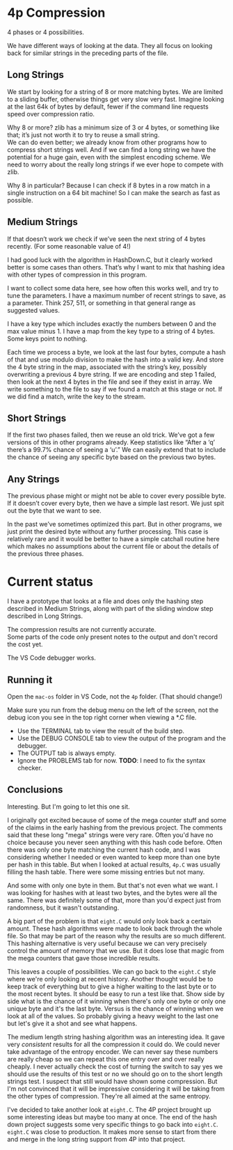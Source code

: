# 4p Compression

4 phases or 4 possibilities.

We have different ways of looking at the data.  They all focus on looking back for similar strings in the preceding parts of the file.

## Long Strings
We start by looking for a string of 8 or more matching bytes.
We are limited to a sliding buffer, otherwise things get very slow very fast.
Imagine looking at the last 64k of bytes by default, fewer if the command line requests speed over compression ratio.

Why 8 or more?  zlib has a minimum size of 3 or 4 bytes, or something like that; it’s just not worth it to try to reuse a small string.  
We can do even better; we already know from other programs how to compress short strings well.
And if we can find a long string we have the potential for a huge gain, even with the simplest encoding scheme.
We need to worry about the really long strings if we ever hope to compete with zlib.

Why 8 in particular?
Because I can check if 8 bytes in a row match in a single instruction on a 64 bit machine!
So I can make the search as fast as possible.

## Medium Strings
If that doesn’t work we check if we’ve seen the next string of 4 bytes recently.
(For some reasonable value of 4!)

I had good luck with the algorithm in HashDown.C, but it clearly worked better is some cases than others.
That’s why I want to mix that hashing idea with other types of compression in this program.

I want to collect some data here, see how often this works well, and try to tune the parameters.
I have a maximum number of recent strings to save, as a parameter.
Think 257, 511, or something in that general range as suggested values.

I have a key type which includes exactly the numbers between 0 and the max value minus 1.
I have a map from the key type to a string of 4 bytes.
Some keys point to nothing.

Each time we process a byte, we look at the last four bytes, compute a hash of that and use modulo division to make the hash into a valid key.
And store the 4 byte string in the map, associated with the string’s key, possibly overwriting a previous 4 byre string.
If we are encoding and step 1 failed, then look at the next 4 bytes in the file and see if they exist in array.
We write something to the file to say if we found a match at this stage or not.
If we did find a match, write the key to the stream.

## Short Strings
If the first two phases failed, then we reuse an old trick.
We’ve got a few versions of this in other programs already.
Keep statistics like “After a ‘q’ there’s a 99.7% chance of seeing a ‘u’.”  We can easily extend that to include the chance of seeing any specific byte based on the previous two bytes.

## Any Strings
The previous phase might or might not be able to cover every possible byte.
If it doesn’t cover every byte, then we have a simple last resort.
We just spit out the byte that we want to see.

In the past we’ve sometimes optimized this part.
But in other programs, we just print the desired byte without any further processing.
This case is relatively rare and it would be better to have a simple catchall routine here which makes no assumptions about the current file or about the details of the previous three phases.  

# Current status

I have a prototype that looks at a file and does only the hashing step described in Medium Strings, along with part of the sliding window step described in Long Strings.

The compression results are not currently accurate.  
Some parts of the code only present notes to the output and don't record the cost yet.

The VS Code debugger works.

## Running it

Open the `mac-os` folder in VS Code, not the `4p` folder.
(That should change!)

Make sure you run from the debug menu on the left of the screen, not the debug icon you see in the top right corner when viewing a *.C file.


* Use the TERMINAL tab to view the result of the build step.
* Use the DEBUG CONSOLE tab to view the output of the program and the debugger.
* The OUTPUT tab is always empty.
* Ignore the PROBLEMS tab for now.  __TODO__: I need to fix the syntax checker.

## Conclusions

Interesting.
But I'm going to let this one sit.


I originally got excited because of some of the mega counter stuff and some of the claims in the early hashing from the previous project.
The comments said that these long "mega" strings were very rare.
Often you'd have no choice because you never seen anything with this hash code before.
Often there was only one byte matching the current hash code, and I was considering whether I needed or even wanted to keep more than one byte per hash in this table.
But when I looked at actual results, `4p.C` was usually filling the hash table.
There were some missing entries but not many.

And some with only one byte in them. 
But that's not even what we want. 
I was looking for hashes with at least two bytes, and the bytes were all the same.
There was definitely some of that, more than you'd expect just from randomness, but it wasn't outstanding.

A big part of the problem is that `eight.C` would only look back a certain amount. 
These hash algorithms were made to look back through the whole file. 
So that may be part of the reason why the results are so much different.
This hashing alternative is very useful because we can very precisely control the amount of memory that we use.
But it does lose that magic from the mega counters that gave those incredible results.

This leaves a couple of possibilities.
We can go back to the `eight.C` style where we're only looking at recent history.
Another thought would be to keep track of everything but to give a higher waiting to the last byte or to the most recent bytes.
It should be easy to run a test like that.
Show side by side what is the chance of it winning when there's only one byte or only one unique byte and it's the last byte.
Versus is the chance of winning when we look at all of the values.
So probably giving a heavy weight to the last one but let's give it a shot and see what happens.

The medium length string hashing algorithm was an interesting idea.
It gave very _consistent_ results for all the compression it could do. We could never take advantage of the entropy encoder.
We can never say these numbers are really cheap so we can repeat this one entry over and over really cheaply.
I never actually check the cost of turning the switch to say yes we should use the results of this test or no we should go on to the short length strings test.
I suspect that still would have shown some compression.
But I'm not convinced that it will be impressive considering it will be taking from the other types of compression. They're all aimed at the same entropy.

I've decided to take another look at `eight.C`.
The 4P project brought up some interesting ideas but maybe too many at once.
The end of the hash down project suggests some very specific things to go back into `eight.C`. `eight.C` was close to production. It makes more sense to start from there and merge in the long string support from 4P into that project.












